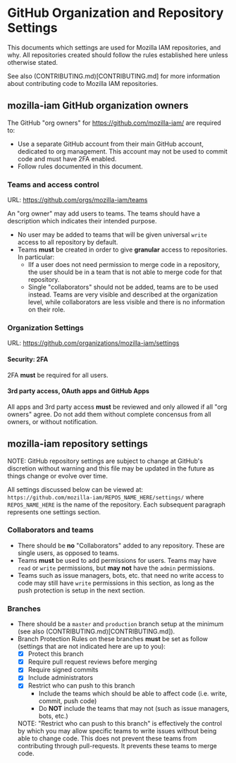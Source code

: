 # GitHub Organization and Repository Settings

This documents which settings are used for Mozilla IAM repositories, and why.
All repositories created should follow the rules established here unless otherwise stated.

See also (CONTRIBUTING.md)[CONTRIBUTING.md] for more information about contributing code to Mozilla IAM repositories. 

## mozilla-iam GitHub organization owners

The GitHub "org owners" for https://github.com/mozilla-iam/ are required to:

- Use a separate GitHub account from their main GitHub account, dedicated to org management. This account may not be used to commit code and must have 2FA enabled.
- Follow rules documented in this document.

### Teams and access control
URL: https://github.com/orgs/mozilla-iam/teams

An "org owner" may add users to teams. The teams should have a description which indicates their intended purpose.

- No user may be added to teams that will be given universal `write` access to all repository by default.
- Teams **must** be created in order to give **granular** access to repositories. In particular:
  - IIf a user does not need permission to merge code in a repository, the user should be in a team that is not able to merge code for that repository.
  - Single "collaborators" should not be added, teams are to be used instead. Teams are very visible and described at the organization level, while collaborators are less visible and there is no information on their role.

### Organization Settings
URL: https://github.com/organizations/mozilla-iam/settings

#### Security: 2FA

2FA **must** be required for all users.

#### 3rd party access, OAuth apps and GitHub Apps

All apps and 3rd party access **must** be reviewed and only allowed if all "org owners" agree. Do not add them without complete concensus from all owners, or without notification.

## mozilla-iam repository settings

NOTE: GitHub repository settings are subject to change at GitHub's discretion without warning and this file may be updated in the future as things change or evolve over time.

All settings discussed below can be viewed at: `https://github.com/mozilla-iam/REPOS_NAME_HERE/settings/` where `REPOS_NAME_HERE` is the name of the repository.
Each subsequent paragraph represents one settings section.

### Collaborators and teams

- There should be **no** "Collaborators" added to any repository. These are single users, as opposed to teams.
- Teams **must** be used to add permissions for users. Teams may have `read` or `write` permissions, but **may not** have the `admin` permissions.
- Teams such as issue managers, bots, etc. that need no write access to code may still have `write` permissions in this section, as long as the push protection is setup in the next section.

### Branches

- There should be a `master` and `production` branch setup at the minimum (see also (CONTRIBUTING.md)[CONTRIBUTING.md]).
- Branch Protection Rules on these branches **must** be set as follow (settings that are not indicated here are up to you):
  - [x] Protect this branch
  - [x] Require pull request reviews before merging
  - [x] Require signed commits
  - [x] Include administrators
  - [x] Restrict who can push to this branch
    - Include the teams which should be able to affect code (i.e. write, commit, push code)
    - Do **NOT** include the teams that may not (such as issue managers, bots, etc.)
    
  NOTE: "Restrict who can push to this branch" is effectively the control by which you may allow specific teams to write issues without being able to change code. This does not prevent these teams from contributing through pull-requests. It prevents these teams to merge code.
 

